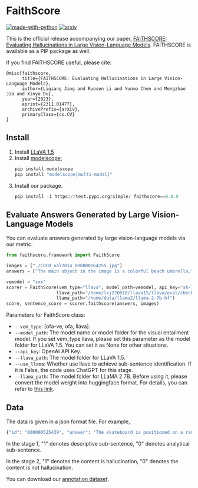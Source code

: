 # FaithScore
[![made-with-python](https://img.shields.io/badge/Made%20with-Python-red.svg)](#python)
[![arxiv](https://img.shields.io/badge/arXiv-2311.01477-b31b1b.svg)](https://arxiv.org/abs/2311.01477)
<!-- [![PyPI version factscore](https://badge.fury.io/py/factscore.svg)](https://pypi.python.org/pypi/factscore/) -->
<!-- [![Downloads](https://pepy.tech/badge/factscore)](https://pepy.tech/project/factscore) -->

This is the official release accompanying our paper, [FAITHSCORE: Evaluating Hallucinations in Large Vision-Language Models](https://arxiv.org/abs/2311.01477). FAITHSCORE is available as a PIP package as well.

If you find FAITHSCORE useful, please cite:
```
@misc{faithscore,
      title={FAITHSCORE: Evaluating Hallucinations in Large Vision-Language Models}, 
      author={Liqiang Jing and Ruosen Li and Yunmo Chen and Mengzhao Jia and Xinya Du},
      year={2023},
      eprint={2311.01477},
      archivePrefix={arXiv},
      primaryClass={cs.CV}
}
```

## Install

1. Install [LLaVA 1.5](https://github.com/haotian-liu/LLaVA) 
2. Install [modelscope](https://modelscope.cn/home);
   ```python
   pip install modelscope
   pip install "modelscope[multi-modal]" 
   ```
3. Install our package.
    ```python
    pip install -i https://test.pypi.org/simple/ faithscore==0.0.9
    ```
   
## Evaluate Answers Generated by Large Vision-Language Models
You can evaluate answers generated by large vision-language models via our metric. 

```python
from faithscore.framework import FaithScore

images = ["./COCO_val2014_000000164255.jpg"]
answers = ["The main object in the image is a colorful beach umbrella."]

vemodel = "xxx"
scorer = FaithScore(vem_type="llava", model_path=vemodel, api_key="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",
                   llava_path="/home/lxj220018/llava15/llava/eval/checkpoints/llava-v1.5-13b", use_llama=False,
                   llama_path="/home/data/llama2/llama-2-7b-hf")
score, sentence_score = scorer.faithscore(answers, images)

```
Parameters for FaithScore class:
- `--vem_type`: [ofa-ve, ofa, llava].
- `--model_path`: The model name or model folder for the visual entailment model. If you set vem_type llava, please set this parameter as the model folder for LLaVA 1.5. You can set it as None for other situations.
- `--api_key`: OpenAI API Key.
- `--llava_path`: The model folder for LLaVA 1.5. 
- `--use_llama`: Whether use llave to achieve sub-sentence identification. If it is False, the code uses ChatGPT for this stage. 
- `--llama_path`: The model folder for LLaMA 2 7B. Before using it, please convert the model weight into huggingface format. For details, you can refer to [this link](https://huggingface.co/docs/transformers/model_doc/llama2). 


## Data
The data is given in a json format file. For example, 
```python
{"id": "000000525439", "answer": "The skateboard is positioned on a ramp, with the skateboarder standing on it.", "stage 1": {"The skateboard is positioned on a ramp": 1, " with the skateboarder standing on it": 1}, "stage 2": {"There is a skateboard.": 1, "There is a ramp.": 0, "There is a skateboarder.": 1, "The skateboarder is standing on a skateboard.": 0}}
```
In the stage 1, "1" denotes descriptive sub-sentence, "0" denotes analytical sub-sentence.

In the stage 2, "1" denotes the content is hallucination, "0" denotes the content is not hallucination.

You can download our [annotation dataset](https://github.com/bcdnlp/FAITHSCORE/blob/main/annotation.jsonl).
